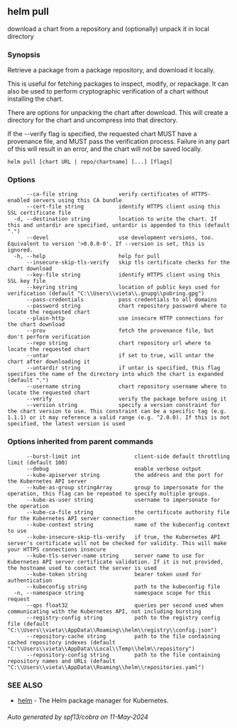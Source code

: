 ## helm pull

download a chart from a repository and (optionally) unpack it in local directory

### Synopsis


Retrieve a package from a package repository, and download it locally.

This is useful for fetching packages to inspect, modify, or repackage. It can
also be used to perform cryptographic verification of a chart without installing
the chart.

There are options for unpacking the chart after download. This will create a
directory for the chart and uncompress into that directory.

If the --verify flag is specified, the requested chart MUST have a provenance
file, and MUST pass the verification process. Failure in any part of this will
result in an error, and the chart will not be saved locally.


```
helm pull [chart URL | repo/chartname] [...] [flags]
```

### Options

```
      --ca-file string             verify certificates of HTTPS-enabled servers using this CA bundle
      --cert-file string           identify HTTPS client using this SSL certificate file
  -d, --destination string         location to write the chart. If this and untardir are specified, untardir is appended to this (default ".")
      --devel                      use development versions, too. Equivalent to version '>0.0.0-0'. If --version is set, this is ignored.
  -h, --help                       help for pull
      --insecure-skip-tls-verify   skip tls certificate checks for the chart download
      --key-file string            identify HTTPS client using this SSL key file
      --keyring string             location of public keys used for verification (default "C:\\Users\\vieta\\.gnupg\\pubring.gpg")
      --pass-credentials           pass credentials to all domains
      --password string            chart repository password where to locate the requested chart
      --plain-http                 use insecure HTTP connections for the chart download
      --prov                       fetch the provenance file, but don't perform verification
      --repo string                chart repository url where to locate the requested chart
      --untar                      if set to true, will untar the chart after downloading it
      --untardir string            if untar is specified, this flag specifies the name of the directory into which the chart is expanded (default ".")
      --username string            chart repository username where to locate the requested chart
      --verify                     verify the package before using it
      --version string             specify a version constraint for the chart version to use. This constraint can be a specific tag (e.g. 1.1.1) or it may reference a valid range (e.g. ^2.0.0). If this is not specified, the latest version is used
```

### Options inherited from parent commands

```
      --burst-limit int                 client-side default throttling limit (default 100)
      --debug                           enable verbose output
      --kube-apiserver string           the address and the port for the Kubernetes API server
      --kube-as-group stringArray       group to impersonate for the operation, this flag can be repeated to specify multiple groups.
      --kube-as-user string             username to impersonate for the operation
      --kube-ca-file string             the certificate authority file for the Kubernetes API server connection
      --kube-context string             name of the kubeconfig context to use
      --kube-insecure-skip-tls-verify   if true, the Kubernetes API server's certificate will not be checked for validity. This will make your HTTPS connections insecure
      --kube-tls-server-name string     server name to use for Kubernetes API server certificate validation. If it is not provided, the hostname used to contact the server is used
      --kube-token string               bearer token used for authentication
      --kubeconfig string               path to the kubeconfig file
  -n, --namespace string                namespace scope for this request
      --qps float32                     queries per second used when communicating with the Kubernetes API, not including bursting
      --registry-config string          path to the registry config file (default "C:\\Users\\vieta\\AppData\\Roaming\\helm\\registry\\config.json")
      --repository-cache string         path to the file containing cached repository indexes (default "C:\\Users\\vieta\\AppData\\Local\\Temp\\helm\\repository")
      --repository-config string        path to the file containing repository names and URLs (default "C:\\Users\\vieta\\AppData\\Roaming\\helm\\repositories.yaml")
```

### SEE ALSO

* [helm](helm.md)	 - The Helm package manager for Kubernetes.

###### Auto generated by spf13/cobra on 11-May-2024
